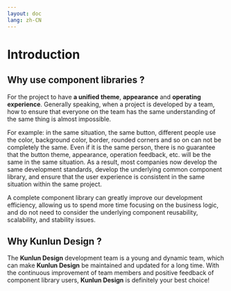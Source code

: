 ```yaml
---
layout: doc
lang: zh-CN
---
```


# Introduction

## Why use component libraries ?

For the project to have **a unified theme**, **appearance** and **operating experience**. Generally speaking, when a project is developed by a team, how to ensure that everyone on the team has the same understanding of the same thing is almost impossible.

For example: in the same situation, the same button, different people use the color, background color, border, rounded corners and so on can not be completely the same. Even if it is the same person, there is no guarantee that the button theme, appearance, operation feedback, etc. will be the same in the same situation. As a result, most companies now develop the same development standards, develop the underlying common component library, and ensure that the user experience is consistent in the same situation within the same project.

A complete component library can greatly improve our development efficiency, allowing us to spend more time focusing on the business logic, and do not need to consider the underlying component reusability, scalability, and stability issues.

## Why Kunlun Design ?

The **Kunlun Design** development team is a young and dynamic team, which can make **Kunlun Design** be maintained and updated for a long time. With the continuous improvement of team members and positive feedback of component library users, **Kunlun Design** is definitely your best choice!
